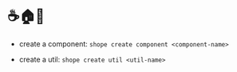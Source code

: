 # :coffee::house::scroll:


 - create a component:
    `shope create component <component-name>`

 - create a util:
    `shope create util <util-name>`
